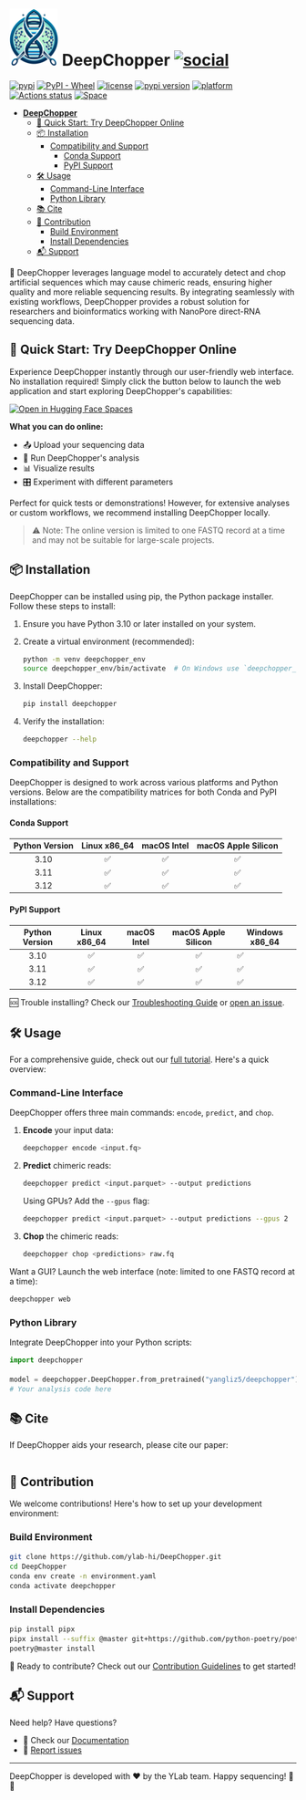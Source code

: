 # <img src="./documentation/logo.webp" alt="logo" height="100"/> **DeepChopper** [![social](https://img.shields.io/github/stars/ylab-hi/DeepChopper?style=social)](https://github.com/ylab-hi/DeepChopper/stargazers)

[![pypi](https://img.shields.io/pypi/v/deepchopper.svg)](https://pypi.python.org/pypi/deepchopper)
[![PyPI - Wheel](https://img.shields.io/pypi/wheel/deepchopper)](https://pypi.org/project/deepchopper/#files)
[![license](https://img.shields.io/pypi/l/deepchopper.svg)](https://github.com/ylab-hi/DeepChopper/blob/main/LICENSE)
[![pypi version](https://img.shields.io/pypi/pyversions/deepchopper.svg)](https://pypi.python.org/pypi/deepbiop)
[![platform](https://img.shields.io/badge/platform-linux%20%7C%20osx%20%7C%20win-blue)](https://pypi.org/project/deepchopper/#files)
[![Actions status](https://github.com/ylab-hi/DeepChopper/actions/workflows/release-python.yml/badge.svg)](https://github.com/ylab-hi/DeepChopper/actions)
[![Space](https://huggingface.co/datasets/huggingface/badges/resolve/main/open-in-hf-spaces-md.svg)](https://huggingface.co/spaces/yangliz5/deepchopper)

<!--toc:start-->

- [ **DeepChopper** ](#-deepchopper-)
  - [🚀 Quick Start: Try DeepChopper Online](#-quick-start-try-deepchopper-online)
  - [📦 Installation](#-installation)
    - [Compatibility and Support](#compatibility-and-support)
      - [Conda Support](#conda-support)
      - [PyPI Support](#pypi-support)
  - [🛠️ Usage](#️-usage)
    - [Command-Line Interface](#command-line-interface)
    - [Python Library](#python-library)
  - [📚 Cite](#-cite)
  - [🤝 Contribution](#-contribution)
    - [Build Environment](#build-environment)
    - [Install Dependencies](#install-dependencies)
  - [📬 Support](#-support)

<!--toc:end-->

🧬 DeepChopper leverages language model to accurately detect and chop artificial sequences which may cause chimeric reads, ensuring higher quality and more reliable sequencing results.
By integrating seamlessly with existing workflows, DeepChopper provides a robust solution for researchers and bioinformatics working with NanoPore direct-RNA sequencing data.

## 🚀 Quick Start: Try DeepChopper Online

Experience DeepChopper instantly through our user-friendly web interface. No installation required!
Simply click the button below to launch the web application and start exploring DeepChopper's capabilities:

[![Open in Hugging Face Spaces](https://huggingface.co/datasets/huggingface/badges/resolve/main/open-in-hf-spaces-md.svg)](https://huggingface.co/spaces/yangliz5/deepchopper)

**What you can do online:**

- 📤 Upload your sequencing data
- 🔬 Run DeepChopper's analysis
- 📊 Visualize results
- 🎛️ Experiment with different parameters

Perfect for quick tests or demonstrations! However, for extensive analyses or custom workflows, we recommend installing DeepChopper locally.

> ⚠️ Note: The online version is limited to one FASTQ record at a time and may not be suitable for large-scale projects.

## 📦 Installation

DeepChopper can be installed using pip, the Python package installer.
Follow these steps to install:

1. Ensure you have Python 3.10 or later installed on your system.

2. Create a virtual environment (recommended):

   ```bash
   python -m venv deepchopper_env
   source deepchopper_env/bin/activate  # On Windows use `deepchopper_env\Scripts\activate`
   ```

3. Install DeepChopper:

   ```bash
   pip install deepchopper
   ```

4. Verify the installation:

   ```bash
   deepchopper --help
   ```

### Compatibility and Support

DeepChopper is designed to work across various platforms and Python versions. Below are the compatibility matrices for both Conda and PyPI installations:

#### Conda Support

| Python Version | Linux x86_64 | macOS Intel | macOS Apple Silicon |
| :------------: | :----------: | :---------: | :-----------------: |
|      3.10      |      ✅      |     ✅      |         ✅          |
|      3.11      |      ✅      |     ✅      |         ✅          |
|      3.12      |      ✅      |     ✅      |         ✅          |

#### PyPI Support

| Python Version | Linux x86_64 | macOS Intel | macOS Apple Silicon | Windows x86_64 |
| :------------: | :----------: | :---------: | :-----------------: | -------------- |
|      3.10      |      ✅      |     ✅      |         ✅          | ✅             |
|      3.11      |      ✅      |     ✅      |         ✅          | ✅             |
|      3.12      |      ✅      |     ✅      |         ✅          | ✅             |

🆘 Trouble installing? Check our [Troubleshooting Guide](./docs/troubleshooting.md) or [open an issue](https://github.com/ylab-hi/DeepChopper/issues).

## 🛠️ Usage

For a comprehensive guide, check out our [full tutorial](./documentation/tutorial.md).
Here's a quick overview:

### Command-Line Interface

DeepChopper offers three main commands: `encode`, `predict`, and `chop`.

1. **Encode** your input data:

   ```bash
   deepchopper encode <input.fq>
   ```

2. **Predict** chimeric reads:

   ```bash
   deepchopper predict <input.parquet> --output predictions
   ```

   Using GPUs? Add the `--gpus` flag:

   ```bash
   deepchopper predict <input.parquet> --output predictions --gpus 2
   ```

3. **Chop** the chimeric reads:

   ```bash
   deepchopper chop <predictions> raw.fq
   ```

Want a GUI? Launch the web interface (note: limited to one FASTQ record at a time):

```bash
deepchopper web
```

### Python Library

Integrate DeepChopper into your Python scripts:

```python
import deepchopper

model = deepchopper.DeepChopper.from_pretrained("yangliz5/deepchopper")
# Your analysis code here
```

## 📚 Cite

If DeepChopper aids your research, please cite our paper:

```bibtex

```

## 🤝 Contribution

We welcome contributions! Here's how to set up your development environment:

### Build Environment

```bash
git clone https://github.com/ylab-hi/DeepChopper.git
cd DeepChopper
conda env create -n environment.yaml
conda activate deepchopper
```

### Install Dependencies

```bash
pip install pipx
pipx install --suffix @master git+https://github.com/python-poetry/poetry.git@master
poetry@master install
```

🎉 Ready to contribute? Check out our [Contribution Guidelines](./CONTRIBUTING.md) to get started!

## 📬 Support

Need help? Have questions?

- 📖 Check our [Documentation](./documentation/tutorial.md)
- 🐛 [Report issues](https://github.com/ylab-hi/DeepChopper/issues)

---

DeepChopper is developed with ❤️ by the YLab team.
Happy sequencing! 🧬🔬
